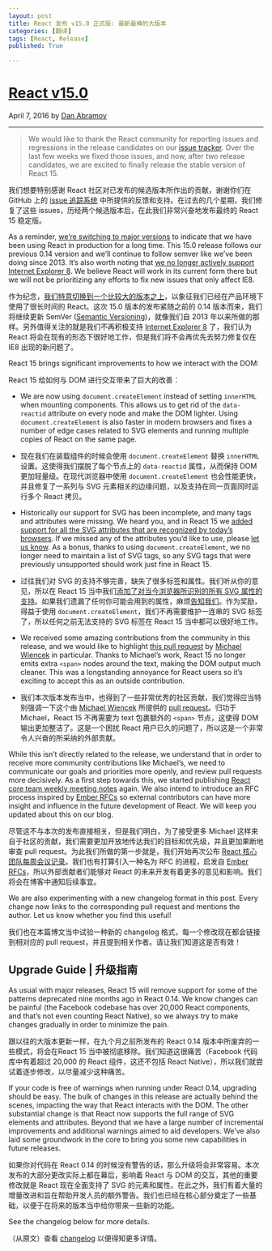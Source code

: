 ```yaml
---
layout: post
title: React 发布 v15.0 正式版: 最新最棒的大版本
categories: [翻译]
tags: [React, Release]
published: True

---
```


# [React v15.0](https://facebook.github.io/react/blog/2016/04/07/react-v15.html)

April 7, 2016 by [Dan Abramov](https://twitter.com/dan_abramov)

* * *

> We would like to thank the React community for reporting issues and regressions in the release candidates on our [issue tracker](https://github.com/facebook/react/issues/). Over the last few weeks we fixed those issues, and now, after two release candidates, we are excited to finally release the stable version of React 15.

我们想要特别感谢 React 社区对已发布的候选版本所作出的贡献，谢谢你们在 GitHub 上的 [issue 追踪系统](https://github.com/facebook/react/issues/) 中所提供的反馈和支持。在过去的几个星期，我们修复了这些 issues，历经两个候选版本后，在此我们非常兴奋地发布最终的 React 15 稳定版。

As a reminder, [we’re switching to major versions](https://facebook.github.io/react/blog/2016/02/19/new-versioning-scheme.html) to indicate that we have been using React in production for a long time. This 15.0 release follows our previous 0.14 version and we’ll continue to follow semver like we’ve been doing since 2013. It’s also worth noting that [we no longer actively support Internet Explorer 8](https://facebook.github.io/react/blog/2016/01/12/discontinuing-ie8-support.html). We believe React will work in its current form there but we will not be prioritizing any efforts to fix new issues that only affect IE8.

作为纪念，[我们特意切换到一个比较大的版本之上](https://facebook.github.io/react/blog/2016/02/19/new-versioning-scheme.html)，以象征我们已经在产品环境下使用了很长时间的 React。这次 15.0 版本的发布紧随之前的 0.14 版本而来，我们将继续更新 SemVer ([Semantic Versioning](http://abdulapopoola.com/2015/10/26/what-is-semver/))，就像我们自 2013 年以来所做的那样。另外值得关注的就是我们不再积极支持 [Internet Explorer 8](https://facebook.github.io/react/blog/2016/01/12/discontinuing-ie8-support.html) 了，我们认为 React 将会在现有的形态下很好地工作，但是我们将不会再优先去努力修复仅在 IE8 出现的新问题了。

React 15 brings significant improvements to how we interact with the DOM:

React 15 给如何与 DOM 进行交互带来了巨大的改善：

  * We are now using `document.createElement` instead of setting `innerHTML` when mounting components. This allows us to get rid of the `data-reactid` attribute on every node and make the DOM lighter. Using `document.createElement` is also faster in modern browsers and fixes a number of edge cases related to SVG elements and running multiple copies of React on the same page.

  * 现在我们在装载组件的时候会使用 `document.createElement` 替换 `innerHTML` 设置。这使得我们摆脱了每个节点上的 `data-reactid` 属性，从而保持 DOM 更加轻量级。在现代浏览器中使用 `document.createElement` 也会性能更快，并且修复了一系列与 SVG 元素相关的边缘问题，以及支持在同一页面同时运行多个 React 拷贝。

  * Historically our support for SVG has been incomplete, and many tags and attributes were missing. We heard you, and in React 15 we [added support for all the SVG attributes that are recognized by today’s browsers](https://github.com/facebook/react/pull/6243). If we missed any of the attributes you’d like to use, please [let us know](https://github.com/facebook/react/issues/1657). As a bonus, thanks to using `document.createElement`, we no longer need to maintain a list of SVG tags, so any SVG tags that were previously unsupported should work just fine in React 15.

  * 过往我们对 SVG 的支持不够完善，缺失了很多标签和属性。我们听从你的意见，所以在 React 15 当中我们[添加了对当今浏览器所识别的所有 SVG 属性的支持](https://github.com/facebook/react/pull/6243)。如果我们遗漏了任何你可能会用到的属性，麻烦[告知我们](https://github.com/facebook/react/issues/1657)。作为奖励，得益于使用 `document.createElement`，我们不再需要维护一连串的 SVG 标签了，所以任何之前无法支持的 SVG 标签在 React 15 当中都可以很好地工作。

  * We received some amazing contributions from the community in this release, and we would like to highlight [this pull request](https://github.com/facebook/react/pull/5753) by [Michael Wiencek](https://github.com/mwiencek) in particular. Thanks to Michael’s work, React 15 no longer emits extra `<span>` nodes around the text, making the DOM output much cleaner. This was a longstanding annoyance for React users so it’s exciting to accept this as an outside contribution.

  * 我们本次版本发布当中，也得到了一些非常优秀的社区贡献，我们觉得应当特别强调一下这个由 [Michael Wiencek](https://github.com/mwiencek) 所提供的 [pull request](https://github.com/facebook/react/pull/5753)。归功于 Michael，React 15 不再需要为 text 包裹额外的 `<span>` 节点，这使得 DOM 输出更加整洁了。这是一个困扰 React 用户已久的问题了，所以这是一个非常令人兴奋的所采纳的外部贡献。

While this isn’t directly related to the release, we understand that in order to receive more community contributions like Michael’s, we need to communicate our goals and priorities more openly, and review pull requests more decisively. As a first step towards this, we started publishing [React core team weekly meeting notes](https://github.com/reactjs/core-notes) again. We also intend to introduce an RFC process inspired by [Ember RFCs](https://github.com/emberjs/rfcs) so external contributors can have more insight and influence in the future development of React. We will keep you updated about this on our blog.

尽管这不与本次的发布直接相关，但是我们明白，为了接受更多 Michael 这样来自于社区的贡献，我们需要更加开放地传达我们的目标和优先级，并且更加果断地审查 pull request。为此我们所做的第一步就是，我们开始再次公布 [React 核心团队每周会议记录](https://github.com/reactjs/core-notes)。我们也有打算引入一种名为 RFC 的进程，启发自 [Ember RFCs](https://github.com/emberjs/rfcs)，所以外部贡献者们能够对 React 的未来开发有着更多的意见和影响。我们将会在博客中通知后续事宜。

We are also experimenting with a new changelog format in this post. Every change now links to the corresponding pull request and mentions the author. Let us know whether you find this useful!

我们也在本篇博文当中试验一种新的 changelog 格式，每一个修改现在都会链接到相对应的 pull request，并且提到相关作者。请让我们知道这是否有效！

## Upgrade Guide | 升级指南

As usual with major releases, React 15 will remove support for some of the patterns deprecated nine months ago in React 0.14. We know changes can be painful (the Facebook codebase has over 20,000 React components, and that’s not even counting React Native), so we always try to make changes gradually in order to minimize the pain.

跟以往的大版本更新一样，在九个月之前所发布的 React 0.14 版本中所废弃的一些模式，将会在React 15 当中被彻底移除。我们知道这很痛苦（Facebook 代码库中有着超过 20,000 的 React 组件，这还不包括 React Native），所以我们就尝试着逐步修改，以尽量减少这种痛苦。

If your code is free of warnings when running under React 0.14, upgrading should be easy. The bulk of changes in this release are actually behind the scenes, impacting the way that React interacts with the DOM. The other substantial change is that React now supports the full range of SVG elements and attributes. Beyond that we have a large number of incremental improvements and additional warnings aimed to aid developers. We’ve also laid some groundwork in the core to bring you some new capabilities in future releases.

如果你对代码在 React 0.14 的时候没有警告的话，那么升级将会非常容易。本次发布的大部分更改实际上都在幕后，影响着 React 与 DOM 的交互，其他的重要修改就是 React 现在全面支持了 SVG 的元素和属性。在此之外，我们有着大量的增量改进和旨在帮助开发人员的额外警告。我们也已经在核心部分奠定了一些基础，以便于在将来的版本当中给你带来一些新的功能。

See the changelog below for more details.

（从原文）查看 [changelog](https://facebook.github.io/react/blog/#installation) 以便得知更多详情。

